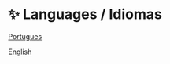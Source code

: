# ✨ Languages / Idiomas

<div> 
<p><a href="https://github.com/JosiTubaroski/Analise_de_Dados">Portugues</a></p>
</div> 

<div> 
<p><a href="https://github.com/JosiTubaroski/Data_Enginer/blob/main/README.md">English</a></p>
</div> 
